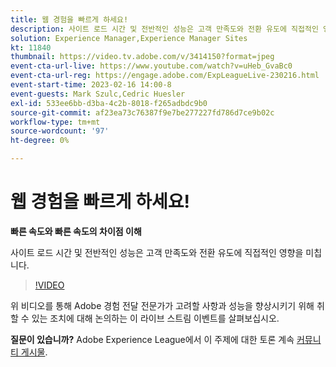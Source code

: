 ```yaml
---
title: 웹 경험을 빠르게 하세요!
description: 사이트 로드 시간 및 전반적인 성능은 고객 만족도와 전환 유도에 직접적인 영향을 미칩니다.
solution: Experience Manager,Experience Manager Sites
kt: 11840
thumbnail: https://video.tv.adobe.com/v/3414150?format=jpeg
event-cta-url-live: https://www.youtube.com/watch?v=uHeb_GvaBc0
event-cta-url-reg: https://engage.adobe.com/ExpLeagueLive-230216.html
event-start-time: 2023-02-16 14:00-8
event-guests: Mark Szulc,Cedric Huesler
exl-id: 533ee6bb-d3ba-4c2b-8018-f265adbdc9b0
source-git-commit: af23ea73c76387f9e7be277227fd786d7ce9b02c
workflow-type: tm+mt
source-wordcount: '97'
ht-degree: 0%

---
```


# 웹 경험을 빠르게 하세요!

**빠른 속도와 빠른 속도의 차이점 이해**

사이트 로드 시간 및 전반적인 성능은 고객 만족도와 전환 유도에 직접적인 영향을 미칩니다.

>[!VIDEO](https://video.tv.adobe.com/v/3414150/?quality=12&learn=on)

위 비디오를 통해 Adobe 경험 전달 전문가가 고려할 사항과 성능을 향상시키기 위해 취할 수 있는 조치에 대해 논의하는 이 라이브 스트림 이벤트를 살펴보십시오.

**질문이 있습니까?** Adobe Experience League에서 이 주제에 대한 토론 계속 [커뮤니티 게시물](https://experienceleaguecommunities.adobe.com/t5/adobe-experience-manager/experience-league-live-post-session-discussion-speeding-up-your/m-p/575513#M36836).
